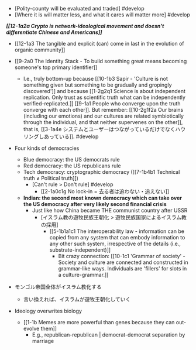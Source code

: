 
- [Polity-county will be evaluated and traded] #develop
- [Where it is will matter less, and what it cares will matter more] #develop

***[[12-1a2a Crypto is network-ideological movement and doesn't differentiate Chinese and Americans]]***
- [[12-1a3 The tangible and explicit (can) come in last in the evolution of organic community]]

- [[9-2a0 The Identity Stack - To build something great means becoming someone's top primary identifier]]
	- I.e., truly bottom-up because [[10-1b3 Sapir - 'Culture is not something given but something to be gradually and gropingly discovered']] and because [[1-2g2q1 Science is about independent replication. Only trust as scientific truth what can be independently verified-replicated.]] [[9-1a1 People who converge upon the truth converge with each other]]. But remember: [[10-2g1f2a Our brains (including our emotions) and our cultures are related symbiotically through the individual, and that neither supervenes on the other]], that is, [[3-1a4e システムとユーザーはつながっているだけでなくハウリングしあっている]]. #develop

- Four kinds of democracies
	- Blue democracy: the US democrats rule
	- Red democracy: the US republicans rule
	- Tech democracy: cryptographic democracy ([[7-1b4b1 Technical truth ≠ Political truth]]) 
		- [Can't rule > Don't rule] #develop 
			- [[2-1a0c1g No lock-in = 去る者は追わない・追えない]]
	- **Indian: the second most known democracy which can take over the US democracy after very likely second financial crisis**
		- Just like how China became THE communist country after USSR
			- [イスラム教の遊牧民族王朝化 > 遊牧民族国家によるイスラム教の採用]
				- [[5-1b1a1c1 The interoperability law - information can be copied from any system that can embody information to any other such system, irrespective of the details (i.e., substrate-independent)]]
					- Bit crazy connection: [[10-1c1 'Grammar of society' - Society and culture are connected and constructed in grammar-like ways. Individuals are 'fillers' for slots in a culture-grammar.]]

- モンゴル帝国全体がイスラム教化する
	- 言い換えれば、イスラムが遊牧王朝化していく

- Ideology overwrites biology
	- [[1-1b Memes are more powerful than genes because they can out-evolve them]]
		- E.g., republican-republican | democrat-democrat separation by marriage